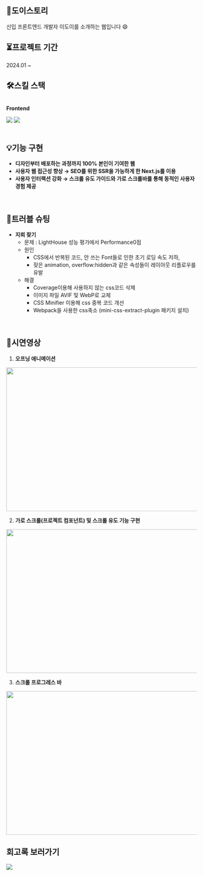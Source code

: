 ## 🌱도이스토리 
신입 프론트엔드 개발자 이도이를 소개하는 웹입니다 :smile:

## ⏳프로젝트 기간 
2024.01 ~ 

## 🛠️스킬 스택 
<div style="display:flex; flex-direction:column; align-items:flex-start;">
    <p><strong>Frontend</strong></p>
    <div>
        <img src="https://img.shields.io/badge/Next.js-000000?style=flat-square&logo=Next.js&logoColor=white">
        <img src="https://img.shields.io/badge/Vercel-000000?style=flat-square&logo=Vercel&logoColor=white"> 
    </div><br/>
</div>

## 💡기능 구현
* **디자인부터 배포하는 과정까지 100% 본인이 기여한 웹**
* **사용자 웹 접근성 향상 → SEO를 위한 SSR을 가능하게 한 Next.js를 이용**
* **사용자 인터랙션 강화 → 스크롤 유도 가이드와 가로 스크롤바를 통해 동적인 사용자 경험 제공**
<br/>

## 📌트러블 슈팅
* **지뢰 찾기**
  * 문제 : LightHouse 성능 평가에서 Performance0점 
  * 원인
      * CSS에서 반복된 코드, 안 쓰는 Font들로 인한 초기 로딩 속도 저하,
      * 잦은 animation, overflow:hidden과 같은 속성들이 레이아웃 리플로우를 유발
  * 해결
    * Coverage이용해 사용하지 않는 css코드 삭제
    * 이미지 파일 AVIF 및 WebP로 교체
    * CSS Minifier 이용해 css 중복 코드 개선
    * Webpack을 사용한 css축소 (mini-css-extract-plugin 패키지 설치)
<br/>

## 📌시연영상 
 1. **오프닝 애니메이션** 
<p align="left">
  <img src="https://github.com/user-attachments/assets/f48a2d8e-3488-43e2-b581-e21214ee2ba2" width="700" height="380">
</p>

 2. **가로 스크롤(프로젝트 컴포넌트) 및 스크롤 유도 기능 구현**
<p align="left">
  <img src="https://github.com/user-attachments/assets/dfeaba6b-c1b2-40c2-8f0a-1e8fc5203d7f" width="700" height="380">
</p>

 3. **스크롤 프로그레스 바**
<p align="left">
  <img src="https://github.com/user-attachments/assets/4dcc9772-87ef-47ee-9a1f-f6176aebb56b" width="700" height="380">
</p>

## 회고록 보러가기 
 <a href="https://2-doooo-2.tistory.com/135">
          <img src="https://img.shields.io/badge/Tistory-E74C3C?style=flat-square&logo=tistory&logoColor=white"> 
 </a>




